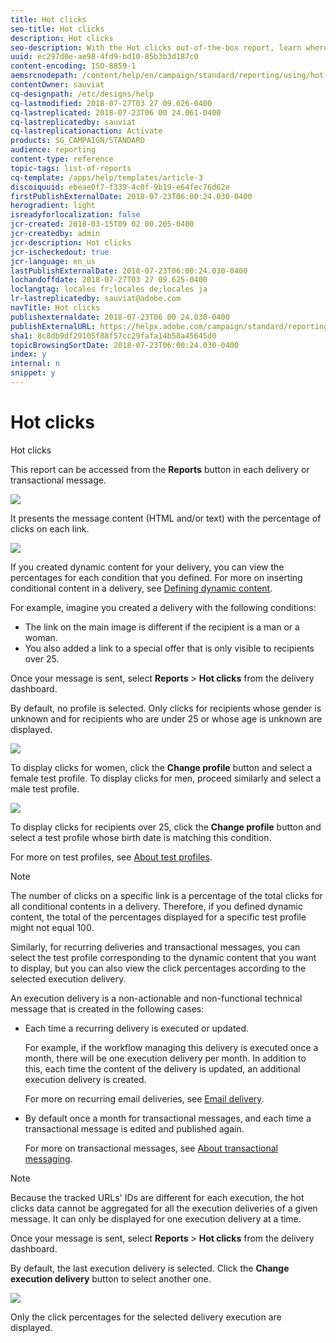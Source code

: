 ```yaml
---
title: Hot clicks
seo-title: Hot clicks
description: Hot clicks
seo-description: With the Hot clicks out-of-the-box report, learn where your customer clicked on your delivery.
uuid: ec297d0e-ae98-4fd9-bd10-85b3b3d187c0
content-encoding: ISO-8859-1
aemsrcnodepath: /content/help/en/campaign/standard/reporting/using/hot-clicks
contentOwner: sauviat
cq-designpath: /etc/designs/help
cq-lastmodified: 2018-07-27T03 27 09.626-0400
cq-lastreplicated: 2018-07-23T06 00 24.061-0400
cq-lastreplicatedby: sauviat
cq-lastreplicationaction: Activate
products: SG_CAMPAIGN/STANDARD
audience: reporting
content-type: reference
topic-tags: list-of-reports
cq-template: /apps/help/templates/article-3
discoiquuid: ebeae0f7-f339-4c0f-9b19-e64fec76d62e
firstPublishExternalDate: 2018-07-23T06:00:24.030-0400
herogradient: light
isreadyforlocalization: false
jcr-created: 2018-03-15T09 02 00.205-0400
jcr-createdby: admin
jcr-description: Hot clicks
jcr-ischeckedout: true
jcr-language: en_us
lastPublishExternalDate: 2018-07-23T06:00:24.030-0400
lochandoffdate: 2018-07-27T03 27 09.625-0400
loclangtag: locales fr;locales de;locales ja
lr-lastreplicatedby: sauviat@adobe.com
navTitle: Hot clicks
publishexternaldate: 2018-07-23T06 00 24.030-0400
publishExternalURL: https://helpx.adobe.com/campaign/standard/reporting/using/hot-clicks.html
sha1: 8c8db9df29105f88f57cc29fafa14b58a45645d0
topicBrowsingSortDate: 2018-07-23T06:00:24.030-0400
index: y
internal: n
snippet: y
---
```


# Hot clicks

Hot clicks

This report can be accessed from the **Reports** button in each delivery or transactional message.

![](assets/delivery_reports_hot-clicks_4.png)

It presents the message content (HTML and/or text) with the percentage of clicks on each link.

![](assets/delivery_reports_10.png)

If you created dynamic content for your delivery, you can view the percentages for each condition that you defined. For more on inserting conditional content in a delivery, see [Defining dynamic content](../../designing/using/defining-dynamic-content-in-a-landing-page.md).

For example, imagine you created a delivery with the following conditions:

* The link on the main image is different if the recipient is a man or a woman.
* You also added a link to a special offer that is only visible to recipients over 25.

Once your message is sent, select **Reports** > **Hot clicks** from the delivery dashboard.

By default, no profile is selected. Only clicks for recipients whose gender is unknown and for recipients who are under 25 or whose age is unknown are displayed.

![](assets/delivery_reports_hot-clicks_1.png)

To display clicks for women, click the **Change profile** button and select a female test profile. To display clicks for men, proceed similarly and select a male test profile.

![](assets/delivery_reports_hot-clicks_2.png)

To display clicks for recipients over 25, click the **Change profile** button and select a test profile whose birth date is matching this condition.

For more on test profiles, see [About test profiles](../../sending/using/managing-test-profiles-and-sending-proofs.md#about-test-profiles).

>[!NOTE]
>
>The number of clicks on a specific link is a percentage of the total clicks for all conditional contents in a delivery. Therefore, if you defined dynamic content, the total of the percentages displayed for a specific test profile might not equal 100.

Similarly, for recurring deliveries and transactional messages, you can select the test profile corresponding to the dynamic content that you want to display, but you can also view the click percentages according to the selected execution delivery.

An execution delivery is a non-actionable and non-functional technical message that is created in the following cases:

* Each time a recurring delivery is executed or updated.

  For example, if the workflow managing this delivery is executed once a month, there will be one execution delivery per month. In addition to this, each time the content of the delivery is updated, an additional execution delivery is created.

  For more on recurring email deliveries, see [Email delivery](../../automating/using/email-delivery.md).

* By default once a month for transactional messages, and each time a transactional message is edited and published again.

  For more on transactional messages, see [About transactional messaging](../../channels/using/about-transactional-messaging.md).

>[!NOTE]
>
>Because the tracked URLs' IDs are different for each execution, the hot clicks data cannot be aggregated for all the execution deliveries of a given message. It can only be displayed for one execution delivery at a time.

Once your message is sent, select **Reports** > **Hot clicks** from the delivery dashboard.

By default, the last execution delivery is selected. Click the **Change execution delivery** button to select another one.

![](assets/delivery_reports_hot-clicks_3.png)

Only the click percentages for the selected delivery execution are displayed.
